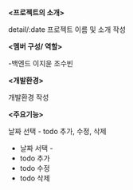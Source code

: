 **<프로젝트의 소개>**

detail/:date
프로젝트 이름 및 소개 작성

**<멤버 구성/ 역할>**

-백엔드
이지윤
조수빈

**<개발환경>**

개발환경 작성

**<주요기능>**

날짜 선택 - todo 추가, 수정, 삭제
* 날짜 서택 -
* todo 추가
* todo 수정
* todo 삭제
